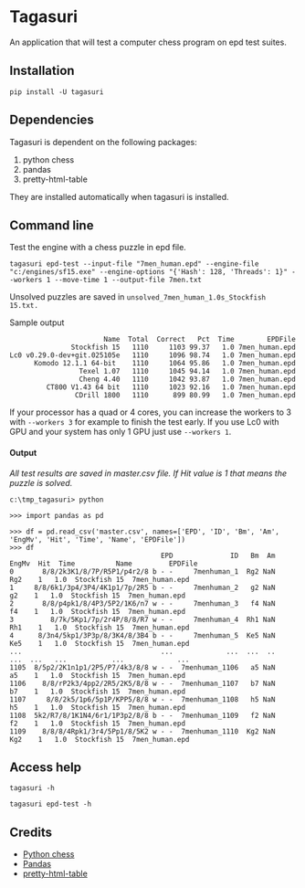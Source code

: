 # Tagasuri
An application that will test a computer chess program on epd test suites.

## Installation
`pip install -U tagasuri`

## Dependencies
Tagasuri is dependent on the following packages:

1. python chess
2. pandas
3. pretty-html-table

They are installed automatically when tagasuri is installed.


## Command line

Test the engine with a chess puzzle in epd file.

```
tagasuri epd-test --input-file "7men_human.epd" --engine-file "c:/engines/sf15.exe" --engine-options "{'Hash': 128, 'Threads': 1}" --workers 1 --move-time 1 --output-file 7men.txt
```

Unsolved puzzles are saved in `unsolved_7men_human_1.0s_Stockfish 15.txt.`

Sample output

```
                       Name  Total  Correct   Pct  Time        EPDFile
               Stockfish 15   1110     1103 99.37   1.0 7men_human.epd
Lc0 v0.29.0-dev+git.025105e   1110     1096 98.74   1.0 7men_human.epd
      Komodo 12.1.1 64-bit    1110     1064 95.86   1.0 7men_human.epd
                 Texel 1.07   1110     1045 94.14   1.0 7men_human.epd
                 Cheng 4.40   1110     1042 93.87   1.0 7men_human.epd
         CT800 V1.43 64 bit   1110     1023 92.16   1.0 7men_human.epd
                CDrill 1800   1110      899 80.99   1.0 7men_human.epd
```

If your processor has a quad or 4 cores, you can increase the workers to 3 with `--workers 3` for example to finish the test early. If you use Lc0 with GPU and your system has only 1 GPU just use `--workers 1`.

#### Output
*All test results are saved in master.csv file. If Hit value is 1 that means the puzzle is solved.*

```
c:\tmp_tagasuri> python

>>> import pandas as pd

>>> df = pd.read_csv('master.csv', names=['EPD', 'ID', 'Bm', 'Am', 'EngMv', 'Hit', 'Time', 'Name', 'EPDFile'])
>>> df
                                     EPD              ID   Bm  Am EngMv  Hit  Time          Name         EPDFile
0       8/8/2k3K1/8/7P/R5P1/p4r2/8 b - -     7menhuman_1  Rg2 NaN   Rg2    1   1.0  Stockfish 15  7men_human.epd
1     8/8/6k1/3p4/3P4/4K1p1/7p/2R5 b - -     7menhuman_2   g2 NaN    g2    1   1.0  Stockfish 15  7men_human.epd
2       8/8/p4pk1/8/4P3/5P2/1K6/n7 w - -     7menhuman_3   f4 NaN    f4    1   1.0  Stockfish 15  7men_human.epd
3         8/7k/5Kp1/7p/2r4P/8/8/R7 w - -     7menhuman_4  Rh1 NaN   Rh1    1   1.0  Stockfish 15  7men_human.epd
4      8/3n4/5kp1/3P3p/8/3K4/8/3B4 b - -     7menhuman_5  Ke5 NaN   Ke5    1   1.0  Stockfish 15  7men_human.epd
...                                  ...             ...  ...  ..   ...  ...   ...           ...             ...
1105  8/5p2/2K1n1p1/2P5/P7/4k3/8/8 w - -  7menhuman_1106   a5 NaN    a5    1   1.0  Stockfish 15  7men_human.epd
1106    8/8/rP2k3/4pp2/2R5/2K5/8/8 w - -  7menhuman_1107   b7 NaN    b7    1   1.0  Stockfish 15  7men_human.epd
1107     8/8/2k5/1p6/5p1P/KPP5/8/8 w - -  7menhuman_1108   h5 NaN    h5    1   1.0  Stockfish 15  7men_human.epd
1108  5k2/R7/8/1K1N4/6r1/1P3p2/8/8 b - -  7menhuman_1109   f2 NaN    f2    1   1.0  Stockfish 15  7men_human.epd
1109    8/8/8/4Rpk1/3r4/5Pp1/8/5K2 w - -  7menhuman_1110  Kg2 NaN   Kg2    1   1.0  Stockfish 15  7men_human.epd
```


## Access help

`tagasuri -h`

`tagasuri epd-test -h`

## Credits
* [Python chess](https://python-chess.readthedocs.io/en/latest/)
* [Pandas](https://pandas.pydata.org/)
* [pretty-html-table](https://pypi.org/project/pretty-html-table/)

